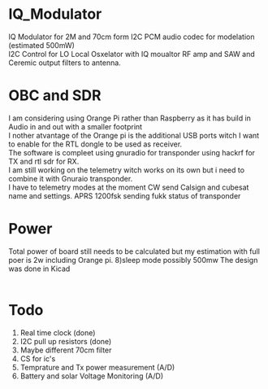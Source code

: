 # IQ_Modulator
IQ Modulator for 2M and 70cm form I2C PCM audio codec for modelation (estimated 500mW)<br>
I2C Control for LO Local Osxelator with IQ moualtor RF amp and SAW and Ceremic output filters to antenna.<br>
<b><This is not complete yet still designing ></b>
# OBC and SDR  
I am considering using Orange Pi rather than Raspberry as it has build in Audio in and out with a smaller footprint<br>
I nother atvantage of the Orange pi is the additional USB ports witch I want to enable for the RTL dongle to be used as receiver.<br>
The software is compleet using gnuradio for transponder using hackrf for TX and rtl sdr for RX.<br>
I am still working on the telemetry witch works on its own but i need to combine it with Gnuraio transponder.<br>
I have to telemetry modes at the moment CW send Calsign and cubesat name and settings. APRS 1200fsk sending fukk status of transponder<br>
# Power
Total power of board still needs to be calculated but my estimation with full poer is 2w including Orange pi.
8)sleep mode possibly 500mw
The design was done in Kicad<br>
<br>
# Todo
1) Real time clock (done)<br>
2) I2C pull up resistors (done)<br>
3) Maybe different 70cm filter
4) CS for ic's<br>
5) Temprature and Tx power measurement (A/D)
6) Battery and solar Voltage Monitoring (A/D)

  


